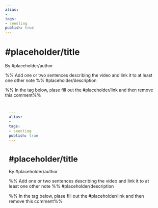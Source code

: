 ```yaml
---
alias: 
- 
tags:
- seedling
publish: true
---
```


# #placeholder/title 

By #placeholder/author

%% Add one or two sentences describing the video and link it to at least one other note %%
#placeholder/description 

%% In the tag below, plase fill out the #placeholder/link and then remove this comment%%

<iframe width="100%" height="400px" src="#placeholder/link" title="YouTube video player" frameborder="0" allow="accelerometer; autoplay; clipboard-write; encrypted-media; gyroscope; picture-in-picture" allowfullscreen></iframe>
